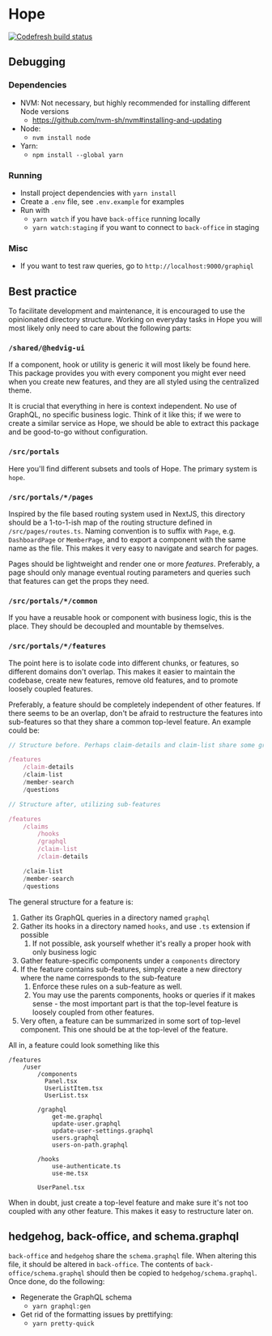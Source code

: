 # Hope

[![Codefresh build status](https://g.codefresh.io/api/badges/pipeline/hedvig/Web%2Fhedgehog?type=cf-1&key=eyJhbGciOiJIUzI1NiJ9.NWVlNjk0MjRkMDJlMTUxOGI3OTQ1YTBl.n3iEbmbkeEdSMRB3wD9Cp7NfbhNuEV5yQIs-rVprniE)](https://g.codefresh.io/pipelines/edit/new/builds?id=5fb3a2b39b4e24eba071cecf&pipeline=hedgehog&projects=Web&projectId=5fa3c2982d5cdeef9964a26a)

## Debugging

### Dependencies

- NVM: Not necessary, but highly recommended for installing different Node versions
  - https://github.com/nvm-sh/nvm#installing-and-updating
- Node:
  - `nvm install node`
- Yarn:
  - `npm install --global yarn`

### Running

- Install project dependencies with `yarn install`
- Create a `.env` file, see `.env.example` for examples
- Run with
  - `yarn watch` if you have `back-office` running locally
  - `yarn watch:staging` if you want to connect to `back-office` in staging

### Misc

- If you want to test raw queries, go to `http://localhost:9000/graphiql`

## Best practice

To facilitate development and maintenance, it is encouraged to use the opinionated directory
structure. Working on everyday tasks in Hope you will most likely only need to care about the following parts:

### `/shared/@hedvig-ui`

If a component, hook or utility is generic it will most likely be found here. This package provides you with every
component you might ever need when you create new features, and they are all styled using the centralized theme.

It is crucial that everything in here is context independent. No use of GraphQL, no specific business logic. Think of
it like this; if we were to create a similar service as Hope, we should be able to extract this
package and be good-to-go without configuration.

### `/src/portals`

Here you'll find different subsets and tools of Hope. The primary system is `hope`.

### `/src/portals/*/pages`

Inspired by the file based routing system used in NextJS, this directory should be a 1-to-1-ish map of the routing
structure defined in `/src/pages/routes.ts`. Naming convention is to suffix with `Page`,
e.g. `DashboardPage` or `MemberPage`, and to export a component with the same name as the file. This makes it very easy to
navigate and search for pages.

Pages should be lightweight and render one or more _features_. Preferably, a page should only manage eventual routing
parameters and queries such that features can get the props they need.

### `/src/portals/*/common`

If you have a reusable hook or component with business logic, this is the place. They should be decoupled and
mountable by themselves.

### `/src/portals/*/features`

The point here is to isolate code into different chunks, or features, so different domains don't overlap. This makes
it easier to maintain the codebase, create new features, remove old features, and to promote loosely coupled features.

Preferably, a feature should be completely independent of other features. If there seems to be an overlap, don't be
afraid to restructure the features into sub-features so that they share a common top-level feature. An example could be:

```typescript
// Structure before. Perhaps claim-details and claim-list share some graphql queries and hooks?

/features
    /claim-details
    /claim-list
    /member-search
    /questions
```

```typescript
// Structure after, utilizing sub-features

/features
    /claims
        /hooks
        /graphql
        /claim-list
        /claim-details

    /claim-list
    /member-search
    /questions
```

The general structure for a feature is:

1. Gather its GraphQL queries in a directory named `graphql`
2. Gather its hooks in a directory named `hooks`, and use `.ts` extension if possible
   1. If not possible, ask yourself whether it's really a proper hook with only business logic
3. Gather feature-specific components under a `components` directory
4. If the feature contains sub-features, simply create a new directory where the name corresponds to the sub-feature
   1. Enforce these rules on a sub-feature as well.
   2. You may use the parents components, hooks or queries if it makes sense - the most important part is that the top-level feature is loosely coupled from other features.
5. Very often, a feature can be summarized in some sort of top-level component. This one should be at the top-level of the feature.

All in, a feature could look something like this

```
/features
    /user
        /components
          Panel.tsx
          UserListItem.tsx
          UserList.tsx

        /graphql
            get-me.graphql
            update-user.graphql
            update-user-settings.graphql
            users.graphql
            users-on-path.graphql

        /hooks
            use-authenticate.ts
            use-me.tsx

        UserPanel.tsx
```

When in doubt, just create a top-level feature and make sure it's not too coupled with any other feature. This makes it easy
to restructure later on.

## hedgehog, back-office, and schema.graphql

`back-office` and `hedgehog` share the `schema.graphql` file. When altering this file, it should be altered in
`back-office`. The contents of `back-office/schema.graphql` should then be copied to `hedgehog/schema.graphql`. Once
done, do the following:

- Regenerate the GraphQL schema
  - `yarn graphql:gen`
- Get rid of the formatting issues by prettifying:
  - `yarn pretty-quick`
